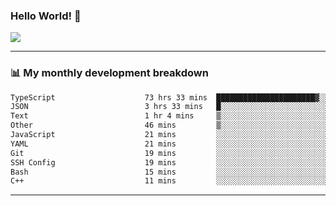 ### Hello World! 👋

<a>
  <img align="center" src="https://github-readme-stats.vercel.app/api?username=megatunger&count_private=true&include_all_commits=true&bg_color=30,56CCF2,2F80ED&title_color=fff&text_color=fff" />
</a>

------
### 📊 My monthly development breakdown

<!--START_SECTION:waka-->

```txt
TypeScript                    73 hrs 33 mins  ██████████████████████▓░░   90.14 %
JSON                          3 hrs 33 mins   █░░░░░░░░░░░░░░░░░░░░░░░░   04.35 %
Text                          1 hr 4 mins     ▒░░░░░░░░░░░░░░░░░░░░░░░░   01.31 %
Other                         46 mins         ▒░░░░░░░░░░░░░░░░░░░░░░░░   00.94 %
JavaScript                    21 mins         ░░░░░░░░░░░░░░░░░░░░░░░░░   00.45 %
YAML                          21 mins         ░░░░░░░░░░░░░░░░░░░░░░░░░   00.43 %
Git                           19 mins         ░░░░░░░░░░░░░░░░░░░░░░░░░   00.40 %
SSH Config                    19 mins         ░░░░░░░░░░░░░░░░░░░░░░░░░   00.40 %
Bash                          15 mins         ░░░░░░░░░░░░░░░░░░░░░░░░░   00.31 %
C++                           11 mins         ░░░░░░░░░░░░░░░░░░░░░░░░░   00.24 %
```

<!--END_SECTION:waka-->

------
